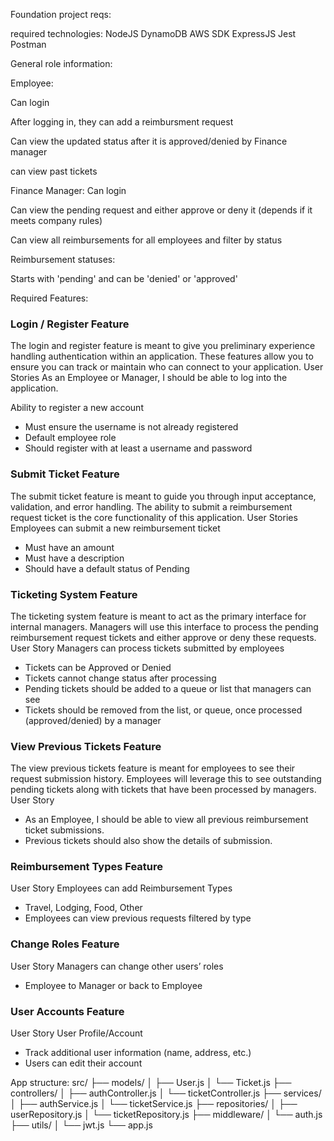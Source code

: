 Foundation project reqs:

required technologies:
NodeJS
DynamoDB
AWS SDK
ExpressJS
Jest
Postman

General role information:


Employee:

Can login

After logging in, they can add a reimbursment request

Can view the updated status after it is approved/denied by Finance manager

can view past tickets




Finance Manager:
Can login

Can view the pending request and either approve or deny it (depends if it meets company rules)

Can view all reimbursements for all employees and filter by status



Reimbursement statuses:

Starts with 'pending' and can be 'denied' or 'approved'


Required Features:

### Login / Register Feature

The login and register feature is meant to give you preliminary experience handling authentication within an application. These features allow you to ensure you can track or maintain who can connect to your application.
User Stories
As an Employee or Manager, I should be able to log into the application.

Ability to register a new account

- Must ensure the username is not already registered
- Default employee role
- Should register with at least a username and password


### Submit Ticket Feature

The submit ticket feature is meant to guide you through input acceptance, validation, and error handling. The ability to submit a reimbursement request ticket is the core functionality of this application.
User Stories
Employees can submit a new reimbursement ticket

- Must have an amount
- Must have a description
- Should have a default status of Pending

### Ticketing System Feature

The ticketing system feature is meant to act as the primary interface for internal managers. Managers will use this interface to process the pending reimbursement request tickets and either approve or deny these requests.
User Story
Managers can process tickets submitted by employees

- Tickets can be Approved or Denied
- Tickets cannot change status after processing
- Pending tickets should be added to a queue or list that managers can see
- Tickets should be removed from the list, or queue, once processed (approved/denied) by a manager

### View Previous Tickets Feature

The view previous tickets feature is meant for employees to see their request submission history. Employees will leverage this to see outstanding pending tickets along with tickets that have been processed by managers.
User Story

- As an Employee, I should be able to view all previous reimbursement ticket submissions.
- Previous tickets should also show the details of submission.

### Reimbursement Types Feature

User Story
Employees can add Reimbursement Types

- Travel, Lodging, Food, Other
- Employees can view previous requests filtered by type


### Change Roles Feature

User Story
Managers can change other users’ roles

- Employee to Manager or back to Employee

### User Accounts Feature

User Story
User Profile/Account

- Track additional user information (name, address, etc.)
- Users can edit their account

App structure:
src/
├── models/
│   ├── User.js
│   └── Ticket.js
├── controllers/
│   ├── authController.js
│   └── ticketController.js
├── services/
│   ├── authService.js
│   └── ticketService.js
├── repositories/
│   ├── userRepository.js
│   └── ticketRepository.js
├── middleware/
│   └── auth.js
├── utils/
│   └── jwt.js
└── app.js